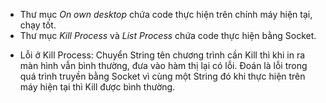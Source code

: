 - Thư mục *On own desktop* chứa code thực hiện trên chính máy hiện tại, chạy tốt.
- Thư mục *Kill Process* và *List Process* chứa code thực hiện bằng Socket.
+ Lỗi ở Kill Process: Chuyển String tên chương trình cần Kill thì khi in ra màn hình vẫn bình thường, đưa vào hàm thị lại có lỗi. Đoán là lỗi trong quá trình truyền bằng Socket vì cùng một String đó khi thực hiện trên máy hiện tại thì Kill được bình thường.
